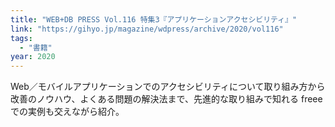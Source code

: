 ```yaml
---
title: "WEB+DB PRESS Vol.116 特集3『アプリケーションアクセシビリティ』"
link: "https://gihyo.jp/magazine/wdpress/archive/2020/vol116"
tags:
  - "書籍"
year: 2020
---
```


Web／モバイルアプリケーションでのアクセシビリティについて取り組み方から改善のノウハウ、よくある問題の解決法まで、先進的な取り組みで知れる freee での実例も交えながら紹介。
